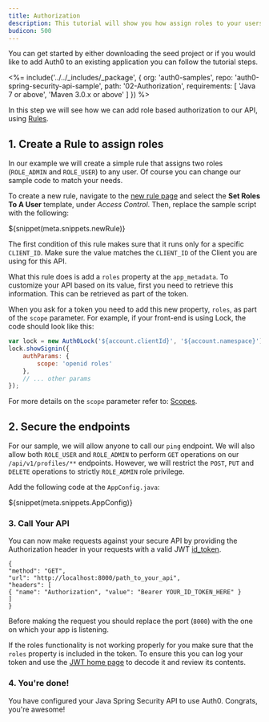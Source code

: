 ```yaml
---
title: Authorization
description: This tutorial will show you how assign roles to your users, and use those claims to authorize or deny a user to access certain API endpoints.
budicon: 500
---
```


You can get started by either downloading the seed project or if you would like to add Auth0 to an existing application you can follow the tutorial steps.

<%= include('../../_includes/_package', {
  org: 'auth0-samples',
  repo: 'auth0-spring-security-api-sample',
  path: '02-Authorization',
  requirements: [
    'Java 7 or above',
    'Maven 3.0.x or above'
  ]
}) %>

In this step we will see how we can add role based authorization to our API, using [Rules](/rules).

## 1. Create a Rule to assign roles

In our example we will create a simple rule that assigns two roles (`ROLE_ADMIN` and `ROLE_USER`) to any user. Of course you can change our sample code to match your needs.

To create a new rule, navigate to the [new rule page](${manage_url}/#/rules/new) and select the __Set Roles To A User__ template, under _Access Control_. Then, replace the sample script with the following:

${snippet(meta.snippets.newRule)}

The first condition of this rule makes sure that it runs only for a specific `CLIENT_ID`. Make sure the value matches the `CLIENT_ID` of the Client you are using for this API.

What this rule does is add a `roles` property at the `app_metadata`. To customize your API based on its value, first you need to retrieve this information. This can be retrieved as part of the token.

When you ask for a token you need to add this new property, `roles`, as part of the `scope` parameter. For example, if your front-end is using Lock, the code should look like this:

```js
var lock = new Auth0Lock('${account.clientId}', '${account.namespace}');
lock.showSignin({
    authParams: {
        scope: 'openid roles'
    },
    // ... other params
});
```

For more details on the `scope` parameter refer to: [Scopes](/scopes).

## 2. Secure the endpoints

For our sample, we will allow anyone to call our `ping` endpoint. We will also allow both `ROLE_USER` and `ROLE_ADMIN` to perform `GET` operations on our `/api/v1/profiles/**` endpoints. However, we will restrict the `POST`, `PUT` and `DELETE` operations to strictly `ROLE_ADMIN` role privilege.

Add the following code at the `AppConfig.java`:

${snippet(meta.snippets.AppConfig)}

### 3. Call Your API

You can now make requests against your secure API by providing the Authorization header in your requests with a valid JWT [id_token](/tokens#auth0-id_token-jwt-).

```har
{
"method": "GET",
"url": "http://localhost:8000/path_to_your_api",
"headers": [
{ "name": "Authorization", "value": "Bearer YOUR_ID_TOKEN_HERE" }
]
}
```

Before making the request you should replace the port (`8000`) with the one on which your app is listening.

If the roles functionality is not working properly for you make sure that the `roles` property is included in the token. To ensure this you can log your token and use the [JWT home page](https://jwt.io/) to decode it and review its contents.

### 4. You're done!

You have configured your Java Spring Security API to use Auth0. Congrats, you're awesome!
